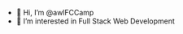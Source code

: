 - 👋 Hi, I’m @awlFCCamp
- 👀 I’m interested in Full Stack Web Development



<!---
awlFCCamp/awlFCCamp is a ✨ special ✨ repository because its `README.md` (this file) appears on your GitHub profile.
You can click the Preview link to take a look at your changes.
--->
